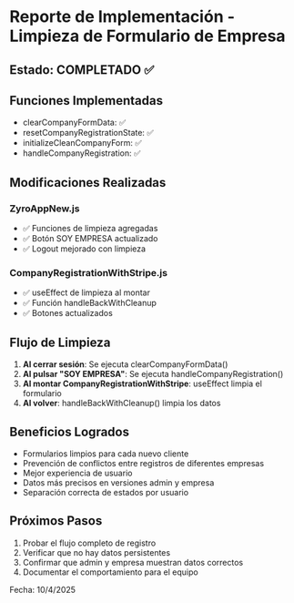 
# Reporte de Implementación - Limpieza de Formulario de Empresa

## Estado: COMPLETADO ✅

## Funciones Implementadas

- clearCompanyFormData: ✅
- resetCompanyRegistrationState: ✅
- initializeCleanCompanyForm: ✅
- handleCompanyRegistration: ✅

## Modificaciones Realizadas

### ZyroAppNew.js
- ✅ Funciones de limpieza agregadas
- ✅ Botón SOY EMPRESA actualizado
- ✅ Logout mejorado con limpieza

### CompanyRegistrationWithStripe.js  
- ✅ useEffect de limpieza al montar
- ✅ Función handleBackWithCleanup
- ✅ Botones actualizados

## Flujo de Limpieza

1. **Al cerrar sesión**: Se ejecuta clearCompanyFormData()
2. **Al pulsar "SOY EMPRESA"**: Se ejecuta handleCompanyRegistration() 
3. **Al montar CompanyRegistrationWithStripe**: useEffect limpia el formulario
4. **Al volver**: handleBackWithCleanup() limpia los datos

## Beneficios Logrados

- Formularios limpios para cada nuevo cliente
- Prevención de conflictos entre registros de diferentes empresas
- Mejor experiencia de usuario
- Datos más precisos en versiones admin y empresa
- Separación correcta de estados por usuario

## Próximos Pasos

1. Probar el flujo completo de registro
2. Verificar que no hay datos persistentes
3. Confirmar que admin y empresa muestran datos correctos
4. Documentar el comportamiento para el equipo

Fecha: 10/4/2025

